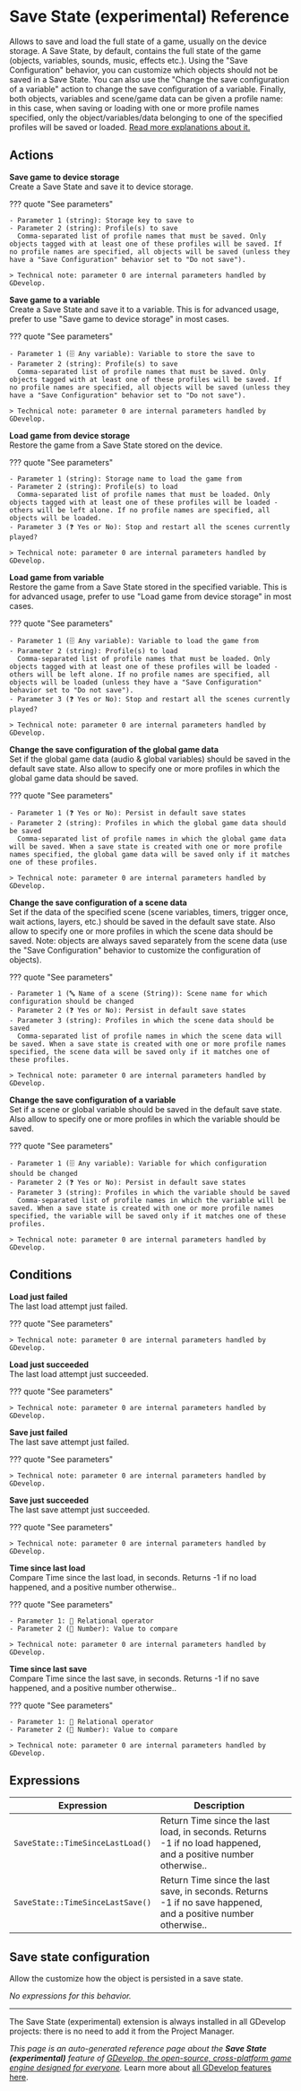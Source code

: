 # Save State (experimental) Reference

Allows to save and load the full state of a game, usually on the device storage. A Save State, by default, contains the full state of the game (objects, variables, sounds, music, effects etc.). Using the "Save Configuration" behavior, you can customize which objects should not be saved in a Save State. You can also use the "Change the save configuration of a variable" action to change the save configuration of a variable. Finally, both objects, variables and scene/game data can be given a profile name: in this case, when saving or loading with one or more profile names specified, only the object/variables/data belonging to one of the specified profiles will be saved or loaded. [Read more explanations about it.](/gdevelop5/all-features/save-state)

## Actions

**Save game to device storage**  
Create a Save State and save it to device storage.

??? quote "See parameters"

    - Parameter 1 (string): Storage key to save to
    - Parameter 2 (string): Profile(s) to save
      Comma-separated list of profile names that must be saved. Only objects tagged with at least one of these profiles will be saved. If no profile names are specified, all objects will be saved (unless they have a "Save Configuration" behavior set to "Do not save").

    > Technical note: parameter 0 are internal parameters handled by GDevelop.

**Save game to a variable**  
Create a Save State and save it to a variable. This is for advanced usage, prefer to use "Save game to device storage" in most cases.

??? quote "See parameters"

    - Parameter 1 (🗄️ Any variable): Variable to store the save to
    - Parameter 2 (string): Profile(s) to save
      Comma-separated list of profile names that must be saved. Only objects tagged with at least one of these profiles will be saved. If no profile names are specified, all objects will be saved (unless they have a "Save Configuration" behavior set to "Do not save").

    > Technical note: parameter 0 are internal parameters handled by GDevelop.

**Load game from device storage**  
Restore the game from a Save State stored on the device.

??? quote "See parameters"

    - Parameter 1 (string): Storage name to load the game from
    - Parameter 2 (string): Profile(s) to load
      Comma-separated list of profile names that must be loaded. Only objects tagged with at least one of these profiles will be loaded - others will be left alone. If no profile names are specified, all objects will be loaded.
    - Parameter 3 (❓ Yes or No): Stop and restart all the scenes currently played?

    > Technical note: parameter 0 are internal parameters handled by GDevelop.

**Load game from variable**  
Restore the game from a Save State stored in the specified variable. This is for advanced usage, prefer to use "Load game from device storage" in most cases.

??? quote "See parameters"

    - Parameter 1 (🗄️ Any variable): Variable to load the game from
    - Parameter 2 (string): Profile(s) to load
      Comma-separated list of profile names that must be loaded. Only objects tagged with at least one of these profiles will be loaded - others will be left alone. If no profile names are specified, all objects will be loaded (unless they have a "Save Configuration" behavior set to "Do not save").
    - Parameter 3 (❓ Yes or No): Stop and restart all the scenes currently played?

    > Technical note: parameter 0 are internal parameters handled by GDevelop.

**Change the save configuration of the global game data**  
Set if the global game data (audio & global variables) should be saved in the default save state. Also allow to specify one or more profiles in which the global game data should be saved.

??? quote "See parameters"

    - Parameter 1 (❓ Yes or No): Persist in default save states
    - Parameter 2 (string): Profiles in which the global game data should be saved
      Comma-separated list of profile names in which the global game data will be saved. When a save state is created with one or more profile names specified, the global game data will be saved only if it matches one of these profiles.

    > Technical note: parameter 0 are internal parameters handled by GDevelop.

**Change the save configuration of a scene data**  
Set if the data of the specified scene (scene variables, timers, trigger once, wait actions, layers, etc.) should be saved in the default save state. Also allow to specify one or more profiles in which the scene data should be saved. Note: objects are always saved separately from the scene data (use the "Save Configuration" behavior to customize the configuration of objects).

??? quote "See parameters"

    - Parameter 1 (🔤 Name of a scene (String)): Scene name for which configuration should be changed
    - Parameter 2 (❓ Yes or No): Persist in default save states
    - Parameter 3 (string): Profiles in which the scene data should be saved
      Comma-separated list of profile names in which the scene data will be saved. When a save state is created with one or more profile names specified, the scene data will be saved only if it matches one of these profiles.

    > Technical note: parameter 0 are internal parameters handled by GDevelop.

**Change the save configuration of a variable**  
Set if a scene or global variable should be saved in the default save state. Also allow to specify one or more profiles in which the variable should be saved.

??? quote "See parameters"

    - Parameter 1 (🗄️ Any variable): Variable for which configuration should be changed
    - Parameter 2 (❓ Yes or No): Persist in default save states
    - Parameter 3 (string): Profiles in which the variable should be saved
      Comma-separated list of profile names in which the variable will be saved. When a save state is created with one or more profile names specified, the variable will be saved only if it matches one of these profiles.

    > Technical note: parameter 0 are internal parameters handled by GDevelop.

## Conditions

**Load just failed**  
The last load attempt just failed.

??? quote "See parameters"



    > Technical note: parameter 0 are internal parameters handled by GDevelop.

**Load just succeeded**  
The last load attempt just succeeded.

??? quote "See parameters"



    > Technical note: parameter 0 are internal parameters handled by GDevelop.

**Save just failed**  
The last save attempt just failed.

??? quote "See parameters"



    > Technical note: parameter 0 are internal parameters handled by GDevelop.

**Save just succeeded**  
The last save attempt just succeeded.

??? quote "See parameters"



    > Technical note: parameter 0 are internal parameters handled by GDevelop.

**Time since last load**  
Compare Time since the last load, in seconds. Returns -1 if no load happened, and a positive number otherwise..

??? quote "See parameters"

    - Parameter 1: 🟰 Relational operator
    - Parameter 2 (🔢 Number): Value to compare

    > Technical note: parameter 0 are internal parameters handled by GDevelop.

**Time since last save**  
Compare Time since the last save, in seconds. Returns -1 if no save happened, and a positive number otherwise..

??? quote "See parameters"

    - Parameter 1: 🟰 Relational operator
    - Parameter 2 (🔢 Number): Value to compare

    > Technical note: parameter 0 are internal parameters handled by GDevelop.

## Expressions

| Expression | Description |  |
|-----|-----|-----|
| `SaveState::TimeSinceLastLoad()` | Return Time since the last load, in seconds. Returns -1 if no load happened, and a positive number otherwise.. ||
| `SaveState::TimeSinceLastSave()` | Return Time since the last save, in seconds. Returns -1 if no save happened, and a positive number otherwise.. ||

## Save state configuration 

Allow the customize how the object is persisted in a save state. 

_No expressions for this behavior._




---

The Save State (experimental) extension is always installed in all GDevelop projects: there is no need to add it from the Project Manager.

*This page is an auto-generated reference page about the **Save State (experimental)** feature of [GDevelop, the open-source, cross-platform game engine designed for everyone](https://gdevelop.io/).* Learn more about [all GDevelop features here](/gdevelop5/all-features).